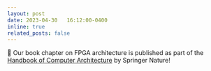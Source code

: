 ```yaml
---
layout: post
date: 2023-04-30   16:12:00-0400
inline: true
related_posts: false
---
```


📜 Our book chapter on FPGA architecture is published as part of the [Handbook of Computer Architecture](https://link.springer.com/referenceworkentry/10.1007/978-981-15-6401-7_49-1) by Springer Nature!
